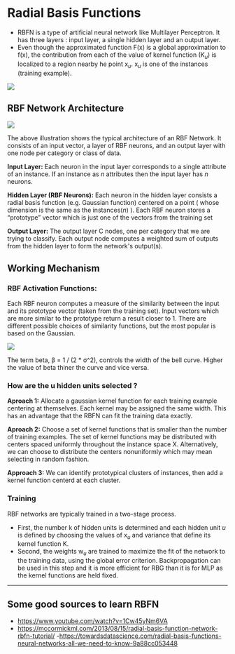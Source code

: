 # Radial Basis Functions

- RBFN is a type of artificial neural network like Multilayer Perceptron. It has three layers : input layer, a single hidden layer and an output layer. 
- Even though the approximated function F(x) is a global approximation to f(x), the contribution from each of the value of kernel function (K<sub>*u*</sub>) is localized to a region nearby he point x<sub>*u*</sub>. x<sub>*u*</sub> is one of the instances (training example).

![](http://i.imgur.com/joTqglL.png)

## RBF Network Architecture

![](http://chrisjmccormick.files.wordpress.com/2013/08/architecture_simple2.png)

The above illustration shows the typical architecture of an RBF Network. It consists of an input vector, a layer of RBF neurons, and an output layer with one node per category or class of data.

**Input Layer:** Each neuron in the input layer corresponds to a single attribute of an instance. If an instance as *n* attributes then the input layer has *n* neurons.

**Hidden Layer (RBF Neurons):** Each neuron in the hidden layer consists a radial basis function (e.g. Gaussian function) centered on a point ( whose dimension is the same as the instances(*n*) ). Each RBF neuron stores a “prototype” vector which is just one of the vectors from the training set

**Output Layer:** The output layer C nodes, one per category that we are trying to classify. Each output node computes a weighted sum of outputs from the hidden layer to form the network's output(s).

## Working Mechanism

### RBF Activation Functions: 

Each RBF neuron computes a measure of the similarity between the input and its prototype vector (taken from the training set). Input vectors which are more similar to the prototype return a result closer to 1. There are different possible choices of similarity functions, but the most popular is based on the Gaussian.

![](http://chrisjmccormick.files.wordpress.com/2013/08/diff_variances_plot.png)

The term beta, β = 1 / (2 * σ^2), controls the width of the bell curve. Higher the value of beta thiner the curve and vice versa.

### How are the u hidden units selected ?

**Aproach 1:** Allocate a gaussian kernel function for each training example centering at themselves. Each kernel may be assigned the same width. This has an advantage that the RBFN can fit the training data exactly.

**Aproach 2:** Choose a set of kernel functions that is smaller than the number of training examples. The set of kernel functions may be distributed with centers spaced uniformly throughout the instance space X. Alternatively, we can choose to distribute the centers nonuniformly which may mean selecting in random fashion.

**Approach 3:** We can identify prototypical clusters of instances, then add a kernel function centerd at each cluster.

### Training

RBF networks are typically trained in a two-stage process. 

- First, the number k of hidden units is determined and each hidden unit *u* is defined by choosing the values of x<sub>*u*</sub> and variance that define its kernel function K.
- Second, the weights w<sub>*u*</sub> are trained to maximize the fit of the network to the training data, using the global error criterion. Backpropagation can be used in this step and it is more efficient for RBG than it is for MLP as the kernel functions are held fixed.

* * *

## Some good sources to learn RBFN

- https://www.youtube.com/watch?v=1Cw45yNm6VA
- https://mccormickml.com/2013/08/15/radial-basis-function-network-rbfn-tutorial/
-https://towardsdatascience.com/radial-basis-functions-neural-networks-all-we-need-to-know-9a88cc053448